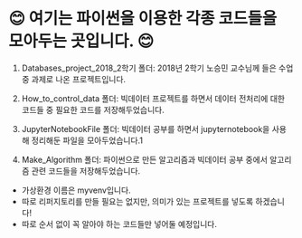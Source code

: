 # :blush: 여기는 파이썬을 이용한 각종 코드들을 모아두는 곳입니다. :blush:

1. Databases_project_2018_2학기 폴더:
2018년 2학기 노승민 교수님께 들은 수업 중 과제로 나온 프로젝트입니다.

2. How_to_control_data 폴더:
빅데이터 프로젝트를 하면서 데이터 전처리에 대한 코드들 중 필요한 코드를 저장해두었습니다.

3. JupyterNotebookFile 폴더:
빅데이터 공부를 하면서 jupyternotebook을 사용해 정리해둔 파일을 모아두었습니다.1

4. Make_Algorithm 폴더:
파이썬으로 만든 알고리즘과 빅데이터 공부 중에서 알고리즘 관련 코드들을 저장해두었습니다.

* 가상환경 이름은 myvenv입니다.
* 따로 리퍼지토리를 만들 필요는 없지만, 의미가 있는 프로젝트를 넣도록 하겠습니다!
* 따로 순서 없이 꼭 알아야 하는 코드들만 넣어둘 예정입니다.